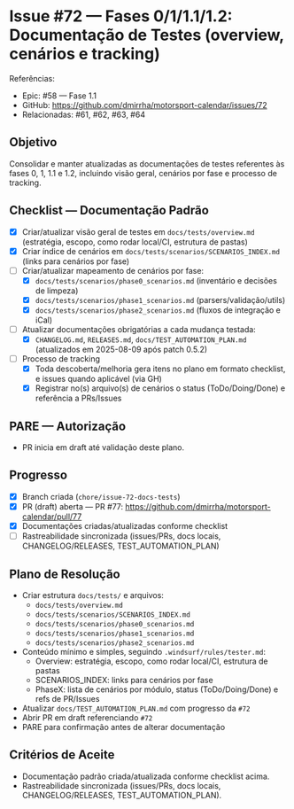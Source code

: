 # Issue #72 — Fases 0/1/1.1/1.2: Documentação de Testes (overview, cenários e tracking)

Referências:
- Epic: #58 — Fase 1.1
- GitHub: https://github.com/dmirrha/motorsport-calendar/issues/72
- Relacionadas: #61, #62, #63, #64

## Objetivo
Consolidar e manter atualizadas as documentações de testes referentes às fases 0, 1, 1.1 e 1.2, incluindo visão geral, cenários por fase e processo de tracking.

## Checklist — Documentação Padrão
- [x] Criar/atualizar visão geral de testes em `docs/tests/overview.md` (estratégia, escopo, como rodar local/CI, estrutura de pastas)
- [x] Criar índice de cenários em `docs/tests/scenarios/SCENARIOS_INDEX.md` (links para cenários por fase)
- [ ] Criar/atualizar mapeamento de cenários por fase:
  - [x] `docs/tests/scenarios/phase0_scenarios.md` (inventário e decisões de limpeza)
  - [x] `docs/tests/scenarios/phase1_scenarios.md` (parsers/validação/utils)
  - [x] `docs/tests/scenarios/phase2_scenarios.md` (fluxos de integração e iCal)
- [ ] Atualizar documentações obrigatórias a cada mudança testada:
  - [x] `CHANGELOG.md`, `RELEASES.md`, `docs/TEST_AUTOMATION_PLAN.md` (atualizados em 2025-08-09 após patch 0.5.2)
- [ ] Processo de tracking
  - [x] Toda descoberta/melhoria gera itens no plano em formato checklist, e issues quando aplicável (via GH)
  - [x] Registrar no(s) arquivo(s) de cenários o status (ToDo/Doing/Done) e referência a PRs/Issues

## PARE — Autorização
- PR inicia em draft até validação deste plano.

## Progresso
- [x] Branch criada (`chore/issue-72-docs-tests`)
- [x] PR (draft) aberta — PR #77: https://github.com/dmirrha/motorsport-calendar/pull/77
- [x] Documentações criadas/atualizadas conforme checklist
- [ ] Rastreabilidade sincronizada (issues/PRs, docs locais, CHANGELOG/RELEASES, TEST_AUTOMATION_PLAN)

## Plano de Resolução
- Criar estrutura `docs/tests/` e arquivos:
  - `docs/tests/overview.md`
  - `docs/tests/scenarios/SCENARIOS_INDEX.md`
  - `docs/tests/scenarios/phase0_scenarios.md`
  - `docs/tests/scenarios/phase1_scenarios.md`
  - `docs/tests/scenarios/phase2_scenarios.md`
- Conteúdo mínimo e simples, seguindo `.windsurf/rules/tester.md`:
  - Overview: estratégia, escopo, como rodar local/CI, estrutura de pastas
  - SCENARIOS_INDEX: links para cenários por fase
  - PhaseX: lista de cenários por módulo, status (ToDo/Doing/Done) e refs de PR/Issues
- Atualizar `docs/TEST_AUTOMATION_PLAN.md` com progresso da `#72`
- Abrir PR em draft referenciando `#72`
- PARE para confirmação antes de alterar documentação

## Critérios de Aceite
- Documentação padrão criada/atualizada conforme checklist acima.
- Rastreabilidade sincronizada (issues/PRs, docs locais, CHANGELOG/RELEASES, TEST_AUTOMATION_PLAN).
